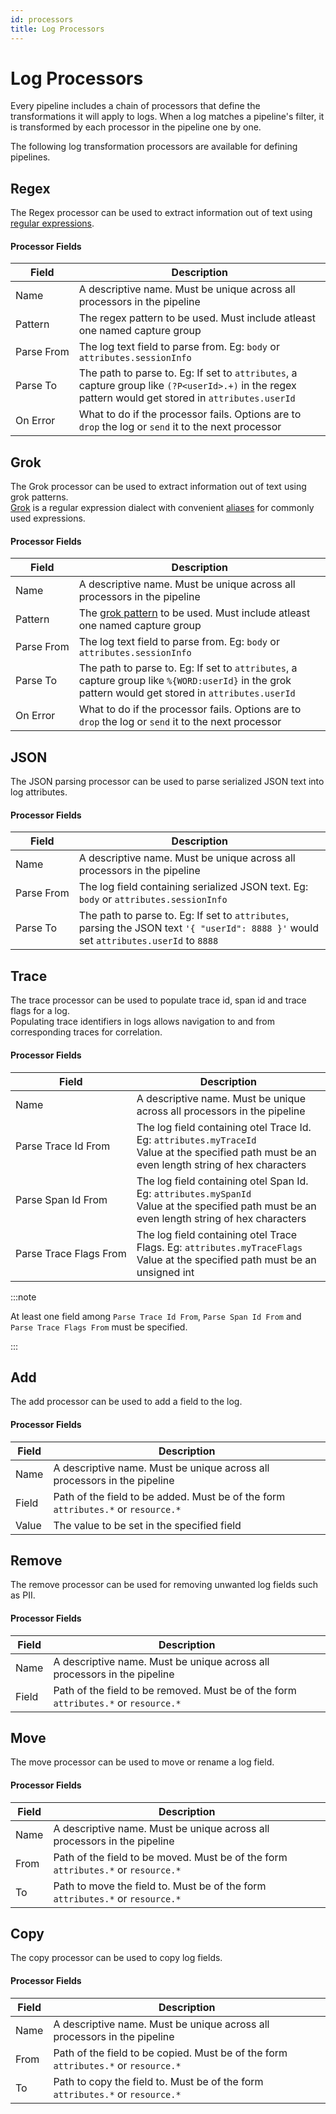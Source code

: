 ```yaml
---
id: processors
title: Log Processors
---
```


# Log Processors

Every pipeline includes a chain of processors that define the transformations it will apply to logs.
When a log matches a pipeline's filter, it is transformed by each
processor in the pipeline one by one.

The following log transformation processors are available for 
defining pipelines.


## Regex
The Regex processor can be used to extract information out of text
using [regular expressions](https://www3.ntu.edu.sg/home/ehchua/programming/howto/Regexe.html).

#### Processor Fields
|     Field     |   Description   |
|---------------|-----------------|
|     Name      | A descriptive name. Must be unique across all processors in the pipeline |
|     Pattern      | The regex pattern to be used. Must include atleast one named capture group |
|     Parse&#160;From      | The log text field to parse from. Eg: `body` or `attributes.sessionInfo` |
|     Parse&#160;To      | The path to parse to. Eg: If set to `attributes`, a capture group like `(?P<userId>.+)` in the regex pattern would get stored in `attributes.userId` |
|     On&#160;Error     | What to do if the processor fails. Options are to `drop` the log or `send` it to the next processor  |


## Grok
The Grok processor can be used to extract information out of text 
using grok patterns.  
[Grok](https://www.elastic.co/guide/en/elasticsearch/reference/current/grok.html) is a regular expression dialect with convenient [aliases](https://github.com/vjeantet/grok/blob/master/patterns.go) for commonly used expressions.   

#### Processor Fields
|     Field     |   Description   |
|---------------|-----------------|
|     Name      | A descriptive name. Must be unique across all processors in the pipeline |
|     Pattern      | The [grok pattern](https://grokdebugger.com/) to be used. Must include atleast one named capture group |
|     Parse&#160;From      | The log text field to parse from. Eg: `body` or `attributes.sessionInfo` |
|     Parse&#160;To      | The path to parse to. Eg: If set to `attributes`, a capture group like `%{WORD:userId}` in the grok pattern would get stored in `attributes.userId` |
|     On&#160;Error     | What to do if the processor fails. Options are to `drop` the log or `send` it to the next processor  |


## JSON
The JSON parsing processor can be used to parse serialized JSON text into log attributes.

#### Processor Fields
|     Field     |   Description   |
|---------------|-----------------|
|     Name      | A descriptive name. Must be unique across all processors in the pipeline |
|     Parse&#160;From      | The log field containing serialized JSON text. Eg: `body` or `attributes.sessionInfo` |
|     Parse&#160;To      | The path to parse to. Eg: If set to `attributes`, parsing the JSON text `'{ "userId": 8888 }'` would set `attributes.userId` to `8888` |


## Trace
The trace processor can be used to populate trace id, span id and trace flags for a log.  
Populating trace identifiers in logs allows navigation to and from corresponding traces for correlation.

#### Processor Fields
|     Field     |   Description   |
|---------------|-----------------|
|     Name      | A descriptive name. Must be unique across all processors in the pipeline |
|     Parse&#160;Trace&#160;Id&#160;From   | The log field containing otel Trace Id. Eg: `attributes.myTraceId` <br/> Value at the specified path must be an even length string of hex characters |
|     Parse&#160;Span&#160;Id&#160;From    | The log field containing otel Span Id.  Eg: `attributes.mySpanId` <br/> Value at the specified path must be an even length string of hex characters |
|     Parse&#160;Trace&#160;Flags&#160;From    | The log field containing otel Trace Flags. Eg: `attributes.myTraceFlags` <br/> Value at the specified path must be an unsigned int |

:::note

At least one field among `Parse Trace Id From`, `Parse Span Id From` and `Parse Trace Flags From` must be specified.

:::

## Add
The add processor can be used to add a field to the log.

#### Processor Fields
|     Field     |   Description   |
|---------------|-----------------|
|     Name      | A descriptive name. Must be unique across all processors in the pipeline |
|     Field     | Path of the field to be added. Must be of the form `attributes.*` or `resource.*`  |
|     Value     | The value to be set in the specified field |


## Remove
The remove processor can be used for removing unwanted log fields such as PII.

#### Processor Fields
|     Field     |   Description   |
|---------------|-----------------|
|     Name      | A descriptive name. Must be unique across all processors in the pipeline |
|     Field     | Path of the field to be removed. Must be of the form `attributes.*` or `resource.*`  |


## Move
The move processor can be used to move or rename a log field.

#### Processor Fields
|     Field     |   Description   |
|---------------|-----------------|
|     Name      | A descriptive name. Must be unique across all processors in the pipeline |
|     From      | Path of the field to be moved. Must be of the form `attributes.*` or `resource.*` |
|     To        | Path to move the field to. Must be of the form `attributes.*` or `resource.*` |


## Copy
The copy processor can be used to copy log fields.

#### Processor Fields
|     Field     |   Description   |
|---------------|-----------------|
|     Name      | A descriptive name. Must be unique across all processors in the pipeline |
|     From      | Path of the field to be copied. Must be of the form `attributes.*` or `resource.*` |
|     To        | Path to copy the field to. Must be of the form `attributes.*` or `resource.*` |
